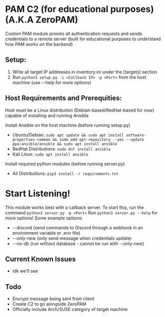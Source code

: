 # PAM C2 (for educational purposes) (A.K.A ZeroPAM)
Custom PAM module proxies all authentication requests and sends credentials to a remote server (built for educational purposes to understand how PAM works on the backend)

## Setup:
1. Write all target IP addresses in inventory.ini under the [targets] section
2. Run `python3 setup.py -i <Callback IP> -p <Port>` from the host machine (use --help for more options)

## Host Requirements and Prerequities:
Host must be a Linux distribution (Debian-based/RedHat-based for now) capable of installing and running Ansible

Install Ansible on the host machine (before running setup.py)
- Ubuntu/Debian: `sudo apt update && sudo apt install software-properties-common && sudo add-apt-repository --yes --update ppa:ansible/ansible && sudo apt install ansible`
- RedHat Distributions: `sudo dnf install ansible`
- Kali Linux: `sudo apt install ansible`

Install required python modules (before running server.py)
- All Distributions: `pip3 install -r requirements.txt`

# Start Listening!
This module works best with a callback server. To start this, run the command `python3 server.py -p <Port>`
Run `python3 server.py --help` for more options! Some example options:
- --discord (send commands to Discord through a webhook in an environment variable or .env file)
- --only-new (only send message when credentials update)
- --no-db (run without database - cannot be run with --only-new)

## Current Known Issues
- idk we'll see

## Todo
- Encrypt message being sent from client
- Create C2 to go alongside ZeroPAM
- Officially include Arch/SUSE category of target machine